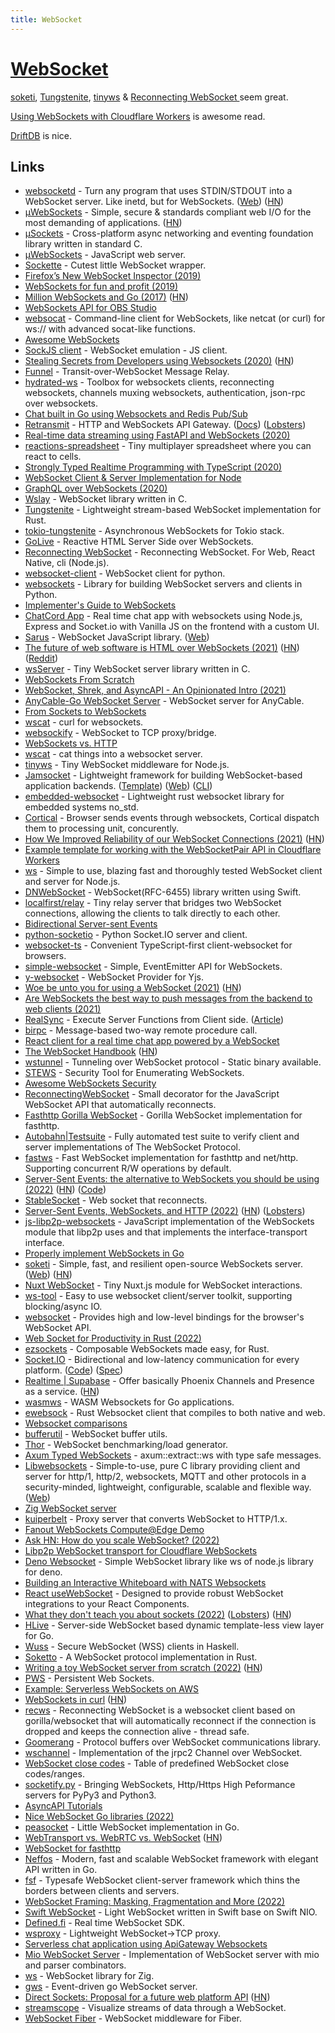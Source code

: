 ```yaml
---
title: WebSocket
---
```


# [WebSocket](https://en.wikipedia.org/wiki/WebSocket)

[soketi](https://github.com/soketi/soketi), [Tungstenite](https://github.com/snapview/tungstenite-rs), [tinyws](https://github.com/tinyhttp/tinyws) & [Reconnecting WebSocket
](https://github.com/pladaria/reconnecting-websocket) seem great.

[Using WebSockets with Cloudflare Workers](https://developers.cloudflare.com/workers/learning/using-websockets/) is awesome read.

[DriftDB](https://driftdb.com/) is nice.

## Links

- [websocketd](https://github.com/joewalnes/websocketd) - Turn any program that uses STDIN/STDOUT into a WebSocket server. Like inetd, but for WebSockets. ([Web](http://websocketd.com/)) ([HN](https://news.ycombinator.com/item?id=29656456))
- [µWebSockets](https://github.com/uNetworking/uWebSockets) - Simple, secure & standards compliant web I/O for the most demanding of applications. ([HN](https://news.ycombinator.com/item?id=33341823))
- [µSockets](https://github.com/uNetworking/uSockets) - Cross-platform async networking and eventing foundation library written in standard C.
- [µWebSockets](https://github.com/uNetworking/uWebSockets.js) - JavaScript web server.
- [Sockette](https://github.com/lukeed/sockette) - Cutest little WebSocket wrapper.
- [Firefox’s New WebSocket Inspector (2019)](https://hacks.mozilla.org/2019/10/firefoxs-new-websocket-inspector/)
- [WebSockets for fun and profit (2019)](https://stackoverflow.blog/2019/12/18/websockets-for-fun-and-profit/)
- [Million WebSockets and Go (2017)](https://gbws.io/articles/million-websocket-and-go/) ([HN](https://news.ycombinator.com/item?id=21865715))
- [WebSockets API for OBS Studio](https://github.com/Palakis/obs-websocket)
- [websocat](https://github.com/vi/websocat) - Command-line client for WebSockets, like netcat (or curl) for ws:// with advanced socat-like functions.
- [Awesome WebSockets](https://github.com/facundofarias/awesome-websockets)
- [SockJS client](https://github.com/sockjs/sockjs-client) - WebSocket emulation - JS client.
- [Stealing Secrets from Developers using Websockets (2020)](https://medium.com/@stestagg/stealing-secrets-from-developers-using-websockets-254f98d577a0) ([HN](https://news.ycombinator.com/item?id=23256458))
- [Funnel](https://github.com/lambdaisland/funnel) - Transit-over-WebSocket Message Relay.
- [hydrated-ws](https://github.com/dcharbonnier/hydrated-ws) - Toolbox for websockets clients, reconnecting websockets, channels muxing websockets, authentication, json-rpc over websockets.
- [Chat built in Go using Websockets and Redis Pub/Sub](https://github.com/leartgjoni/go-chat-api)
- [Retransmit](https://github.com/retransmit/prism) - HTTP and WebSockets API Gateway. ([Docs](https://retransmit.io/docs/)) ([Lobsters](https://lobste.rs/s/5sm4io/http_websocket_api_gateway))
- [Real-time data streaming using FastAPI and WebSockets (2020)](https://stribny.name/blog/2020/07/real-time-data-streaming-using-fastapi-and-websockets)
- [reactions-spreadsheet](https://github.com/osnr/reactions-spreadsheet) - Tiny multiplayer spreadsheet where you can react to cells.
- [Strongly Typed Realtime Programming with TypeScript (2020)](https://www.stackbuilders.com/news/strongly-typed-realtime-programming-with-typescript)
- [WebSocket Client & Server Implementation for Node](https://github.com/theturtle32/WebSocket-Node)
- [GraphQL over WebSockets (2020)](https://the-guild.dev/blog/graphql-over-websockets)
- [Wslay](https://github.com/tatsuhiro-t/wslay) - WebSocket library written in C.
- [Tungstenite](https://github.com/snapview/tungstenite-rs) - Lightweight stream-based WebSocket implementation for Rust.
- [tokio-tungstenite](https://github.com/snapview/tokio-tungstenite) - Asynchronous WebSockets for Tokio stack.
- [GoLive](https://github.com/brendonferreira/golive) - Reactive HTML Server Side over WebSockets.
- [Reconnecting WebSocket](https://github.com/pladaria/reconnecting-websocket) - Reconnecting WebSocket. For Web, React Native, cli (Node.js).
- [websocket-client](https://github.com/websocket-client/websocket-client) - WebSocket client for python.
- [websockets](https://github.com/aaugustin/websockets) - Library for building WebSocket servers and clients in Python.
- [Implementer's Guide to WebSockets](https://cookie.engineer/weblog/articles/implementers-guide-to-websockets.html)
- [ChatCord App](https://github.com/bradtraversy/chatcord) - Real time chat app with websockets using Node.js, Express and Socket.io with Vanilla JS on the frontend with a custom UI.
- [Sarus](https://github.com/anephenix/sarus) - WebSocket JavaScript library. ([Web](https://sarus.anephenix.com/))
- [The future of web software is HTML over WebSockets (2021)](https://alistapart.com/article/the-future-of-web-software-is-html-over-websockets/) ([HN](https://news.ycombinator.com/item?id=26265999)) ([Reddit](https://www.reddit.com/r/coding/comments/lsq2dw/the_future_of_web_software_is_html_over_websockets/))
- [wsServer](https://github.com/Theldus/wsServer) - Tiny WebSocket server library written in C.
- [WebSockets From Scratch](https://github.com/pusher/websockets-from-scratch-tutorial)
- [WebSocket, Shrek, and AsyncAPI - An Opinionated Intro (2021)](https://www.asyncapi.com/blog/websocket-part1)
- [AnyCable-Go WebSocket Server](https://github.com/anycable/anycable-go) - WebSocket server for AnyCable.
- [From Sockets to WebSockets](https://github.com/susam/lab/tree/master/web/sockets)
- [wscat](https://github.com/emulbreh/wscat) - curl for websockets.
- [websockify](https://github.com/novnc/websockify) - WebSocket to TCP proxy/bridge.
- [WebSockets vs. HTTP](https://ably.com/topic/websockets-vs-http)
- [wscat](https://github.com/schollz/wscat) - cat things into a websocket server.
- [tinyws](https://github.com/tinyhttp/tinyws) - Tiny WebSocket middleware for Node.js.
- [Jamsocket](https://github.com/jamsocket/jamsocket) - Lightweight framework for building WebSocket-based application backends. ([Template](https://github.com/jamsocket/service-template)) ([Web](https://jamsocket.com/)) ([CLI](https://github.com/drifting-in-space/jamsocket-cli))
- [embedded-websocket](https://github.com/ninjasource/embedded-websocket) - Lightweight rust websocket library for embedded systems no_std.
- [Cortical](https://github.com/owulveryck/cortical) - Browser sends events through websockets, Cortical dispatch them to processing unit, concurently.
- [How We Improved Reliability of our WebSocket Connections (2021)](https://making.close.com/posts/reliable-websockets/) ([HN](https://news.ycombinator.com/item?id=29026740))
- [Example template for working with the WebSocketPair API in Cloudflare Workers](https://github.com/cloudflare/websocket-template)
- [ws](https://github.com/websockets/ws) - Simple to use, blazing fast and thoroughly tested WebSocket client and server for Node.js.
- [DNWebSocket](https://github.com/GlebRadchenko/DNWebSocket) - WebSocket(RFC-6455) library written using Swift.
- [localfirst/relay](https://github.com/local-first-web/relay) - Tiny relay server that bridges two WebSocket connections, allowing the clients to talk directly to each other.
- [Bidirectional Server-sent Events](https://github.com/WebReflection/bidi-sse)
- [python-socketio](https://github.com/miguelgrinberg/python-socketio) - Python Socket.IO server and client.
- [websocket-ts](https://github.com/jjxxs/websocket-ts) - Convenient TypeScript-first client-websocket for browsers.
- [simple-websocket](https://github.com/feross/simple-websocket) - Simple, EventEmitter API for WebSockets.
- [y-websocket](https://github.com/yjs/y-websocket) - WebSocket Provider for Yjs.
- [Woe be unto you for using a WebSocket (2021)](http://www.adama-lang.org/blog/woe-of-websocket/) ([HN](https://news.ycombinator.com/item?id=29651447))
- [Are WebSockets the best way to push messages from the backend to web clients (2021)](https://twitter.com/bernhardsson/status/1473784120136421384)
- [RealSync](https://github.com/xencodes/realsync) - Execute Server Functions from Client side. ([Article](https://xen.codes/execute-async-server-function-from-client-side))
- [birpc](https://github.com/antfu/birpc) - Message-based two-way remote procedure call.
- [React client for a real time chat app powered by a WebSocket](https://github.com/alexkrkn/lambda-websocket-client)
- [The WebSocket Handbook](https://ably.com/blog/introducing-the-websocket-handbook) ([HN](https://news.ycombinator.com/item?id=29893242))
- [wstunnel](https://github.com/erebe/wstunnel) - Tunneling over WebSocket protocol - Static binary available.
- [STEWS](https://github.com/PalindromeLabs/STEWS) - Security Tool for Enumerating WebSockets.
- [Awesome WebSockets Security](https://github.com/PalindromeLabs/awesome-websocket-security)
- [ReconnectingWebSocket](https://github.com/joewalnes/reconnecting-websocket) - Small decorator for the JavaScript WebSocket API that automatically reconnects.
- [Fasthttp Gorilla WebSocket](https://github.com/fasthttp/websocket) - Gorilla WebSocket implementation for fasthttp.
- [Autobahn|Testsuite](https://github.com/crossbario/autobahn-testsuite) - Fully automated test suite to verify client and server implementations of The WebSocket Protocol.
- [fastws](https://github.com/dgrr/fastws) - Fast WebSocket implementation for fasthttp and net/http. Supporting concurrent R/W operations by default.
- [Server-Sent Events: the alternative to WebSockets you should be using (2022)](https://germano.dev/sse-websockets/) ([HN](https://news.ycombinator.com/item?id=30312897)) ([Code](https://github.com/tyrion/sse-websockets-demo))
- [StableSocket](https://github.com/github/stable-socket) - Web socket that reconnects.
- [Server-Sent Events, WebSockets, and HTTP (2022)](https://www.mnot.net/blog/2022/02/20/websockets) ([HN](https://news.ycombinator.com/item?id=30403438)) ([Lobsters](https://lobste.rs/s/x5w6zl/server_sent_events_websockets_http))
- [js-libp2p-websockets](https://github.com/libp2p/js-libp2p-websockets) - JavaScript implementation of the WebSockets module that libp2p uses and that implements the interface-transport interface.
- [Properly implement WebSockets in Go](https://www.reddit.com/r/golang/comments/td5m22/properly_implement_websockets_with_gokit/)
- [soketi](https://github.com/soketi/soketi) - Simple, fast, and resilient open-source WebSockets server. ([Web](https://soketi.app/)) ([HN](https://news.ycombinator.com/item?id=32600698))
- [Nuxt WebSocket](https://github.com/deepsourcelabs/nuxt-websocket) - Tiny Nuxt.js module for WebSocket interactions.
- [ws-tool](https://github.com/PrivateRookie/ws-tool) - Easy to use websocket client/server toolkit, supporting blocking/async IO.
- [websocket](https://github.com/gopherjs/websocket) - Provides high and low-level bindings for the browser's WebSocket API.
- [Web Socket for Productivity in Rust (2022)](https://www.ahmadrosid.com/blog/rust-websocket)
- [ezsockets](https://github.com/gbaranski/ezsockets) - Composable WebSockets made easy, for Rust.
- [Socket.IO](https://socket.io/) - Bidirectional and low-latency communication for every platform. ([Code](https://github.com/socketio/socket.io)) ([Spec](https://github.com/socketio/socket.io-protocol))
- [Realtime | Supabase](https://multiplayer.dev/) - Offer basically Phoenix Channels and Presence as a service. ([HN](https://news.ycombinator.com/item?id=30992587))
- [wasmws](https://github.com/tarndt/wasmws) - WASM Websockets for Go applications.
- [ewebsock](https://github.com/rerun-io/ewebsock) - Rust Websocket client that compiles to both native and web.
- [Websocket comparisons](https://github.com/ThePrimeagen/tyrone-biggums)
- [bufferutil](https://github.com/websockets/bufferutil) - WebSocket buffer utils.
- [Thor](https://github.com/observing/thor) - WebSocket benchmarking/load generator.
- [Axum Typed WebSockets](https://github.com/davidpdrsn/axum-typed-websockets) - axum::extract::ws with type safe messages.
- [Libwebsockets](https://github.com/warmcat/libwebsockets) - Simple-to-use, pure C library providing client and server for http/1, http/2, websockets, MQTT and other protocols in a security-minded, lightweight, configurable, scalable and flexible way. ([Web](https://libwebsockets.org/))
- [Zig WebSocket server](https://github.com/karlseguin/websocket.zig)
- [kuiperbelt](https://github.com/kuiperbelt/kuiperbelt) - Proxy server that converts WebSocket to HTTP/1.x.
- [Fanout WebSockets Compute@Edge Demo](https://github.com/fastly/fanout-compute-js-demo)
- [Ask HN: How do you scale WebSocket? (2022)](https://news.ycombinator.com/item?id=31925145)
- [Libp2p WebSocket transport for Cloudflare WebSockets](https://github.com/alanshaw/cf-libp2p-ws-transport)
- [Deno Websocket](https://github.com/ryo-ma/deno-websocket) - Simple WebSocket library like ws of node.js library for deno.
- [Building an Interactive Whiteboard with NATS Websockets](https://rethink.synadia.com/episodes/3/)
- [React useWebSocket](https://github.com/robtaussig/react-use-websocket) - Designed to provide robust WebSocket integrations to your React Components.
- [What they don't teach you about sockets (2022)](https://macoy.me/blog/programming/Sockets) ([Lobsters](https://lobste.rs/s/zqm7f1/what_they_don_t_teach_you_about_sockets)) ([HN](https://news.ycombinator.com/item?id=32225532))
- [HLive](https://github.com/SamHennessy/hlive) - Server-side WebSocket based dynamic template-less view layer for Go.
- [Wuss](https://github.com/tfausak/wuss) - Secure WebSocket (WSS) clients in Haskell.
- [Soketto](https://github.com/paritytech/soketto) - A WebSocket protocol implementation in Rust.
- [Writing a toy WebSocket server from scratch (2022)](https://alexanderell.is/posts/websockets-from-scratch/) ([HN](https://news.ycombinator.com/item?id=32634038))
- [PWS](https://github.com/porsager/pws) - Persistent Web Sockets.
- [Example: Serverless WebSockets on AWS](https://github.com/mikaelvesavuori/aws-serverless-websockets-example)
- [WebSockets in curl](https://curl.se/docs/websockets.html) ([HN](https://news.ycombinator.com/item?id=32778908))
- [recws](https://github.com/recws-org/recws) - Reconnecting WebSocket is a websocket client based on gorilla/websocket that will automatically reconnect if the connection is dropped and keeps the connection alive - thread safe.
- [Goomerang](https://github.com/eloylp/goomerang) - Protocol buffers over WebSocket communications library.
- [wschannel](https://github.com/creachadair/wschannel) - Implementation of the jrpc2 Channel over WebSocket.
- [WebSocket close codes](https://github.com/Luka967/websocket-close-codes) - Table of predefined WebSocket close codes/ranges.
- [socketify.py](https://github.com/cirospaciari/socketify.py) - Bringing WebSockets, Http/Https High Peformance servers for PyPy3 and Python3.
- [AsyncAPI Tutorials](https://github.com/daveshanley/asyncapi-tutorials)
- [Nice WebSocket Go libraries (2022)](https://www.reddit.com/r/golang/comments/zit5as/any_alternatives_to_gorilla_websockets/)
- [peasocket](https://github.com/soypat/peasocket) - Little WebSocket implementation in Go.
- [WebTransport vs. WebRTC vs. WebSocket](https://github.com/Sh3B0/realtime-web) ([HN](https://news.ycombinator.com/item?id=34137974))
- [WebSocket for fasthttp](https://github.com/dgrr/websocket)
- [Neffos](https://github.com/kataras/neffos) - Modern, fast and scalable WebSocket framework with elegant API written in Go.
- [fsf](https://github.com/akash-joshi/fsf) - Typesafe WebSocket client-server framework which thins the borders between clients and servers.
- [WebSocket Framing: Masking, Fragmentation and More (2022)](https://www.openmymind.net/WebSocket-Framing-Masking-Fragmentation-and-More/)
- [Swift WebSocket](https://github.com/DanboDuan/swift-websocket) - Light WebSocket written in Swift base on Swift NIO.
- [Defined.fi](https://github.com/smolstudios/defined-realtime-websocket) - Real time WebSocket SDK.
- [wsproxy](https://github.com/neondatabase/wsproxy) - Lightweight WebSocket->TCP proxy.
- [Serverless chat application using ApiGateway Websockets](https://github.com/aws-samples/websocket-chat-application)
- [Mio WebSocket Server](https://github.com/sergey-melnychuk/mio-websocket-server) - Implementation of WebSocket server with mio and parser combinators.
- [ws](https://github.com/nikneym/ws) - WebSocket library for Zig.
- [gws](https://github.com/lxzan/gws) - Event-driven go WebSocket server.
- [Direct Sockets: Proposal for a future web platform API](https://github.com/WICG/direct-sockets/blob/main/docs/explainer.md) ([HN](https://news.ycombinator.com/item?id=34850903))
- [streamscope](https://github.com/mikedewar/streamscope) - Visualize streams of data through a WebSocket.
- [WebSocket Fiber](https://github.com/gofiber/websocket) - WebSocket middleware for Fiber.
